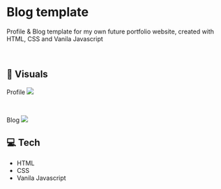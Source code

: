 # Blog template

Profile & Blog template for my own future portfolio website, created with HTML, CSS and Vanila Javascript

<br/>

## 🎨 Visuals

Profile
<img src='https://github.com/HyunJungOh0120/blog-with-profile-template1/blob/main/img/profile.gif?raw=true'/>

<br/>

Blog
<img src='https://github.com/HyunJungOh0120/blog-with-profile-template1/blob/main/img/blog.gif?raw=true'/>

## 💻 Tech

- HTML
- CSS
- Vanila Javascript
